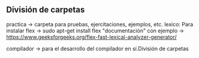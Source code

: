 División de carpetas
--------------------

practica -> carpeta para pruebas, ejercitaciones, ejemplos, etc.
    lexico:
        Para instalar flex -> sudo apt-get install flex
        "documentación" con ejemplo -> https://www.geeksforgeeks.org/flex-fast-lexical-analyzer-generator/


compilador -> para el desarrollo del compilador en sí.División de carpetas
